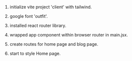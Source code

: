 1) initialize vite project 'client' with tailwind.

2) google font 'outfit'.

3) installed react router library.

4) wrapped app component within browser router in main.jsx.

5) create routes for home page and blog page.

6) start to style Home page.